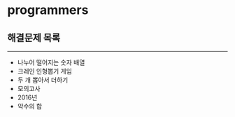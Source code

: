 # programmers

## 해결문제 목록 
***
* 나누어 떨어지는 숫자 배열
* 크레인 인형뽑기 게임
* 두 개 뽑아서 더하기
* 모의고사
* 2016년
* 약수의 합

